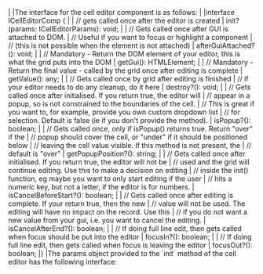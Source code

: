 <framework-specific-section frameworks="javascript">
|
|The interface for the cell editor component is as follows:
|
</framework-specific-section>

<framework-specific-section frameworks="javascript">
<snippet transform={false} language="ts">
|interface ICellEditorComp {
|
|    // gets called once after the editor is created
|    init?(params: ICellEditorParams): void;
|
|    // Gets called once after GUI is attached to DOM.
|    // Useful if you want to focus or highlight a component
|    // (this is not possible when the element is not attached)
|    afterGuiAttached?(): void;
|
|    // Mandatory - Return the DOM element of your editor, this is what the grid puts into the DOM
|    getGui(): HTMLElement;
|
|    // Mandatory - Return the final value - called by the grid once after editing is complete
|    getValue(): any;
|
|    // Gets called once by grid after editing is finished
|    // if your editor needs to do any cleanup, do it here
|    destroy?(): void;
|
|    // Gets called once after initialised. If you return true, the editor will
|    // appear in a popup, so is not constrained to the boundaries of the cell.
|    // This is great if you want to, for example, provide you own custom dropdown list
|    // for selection. Default is false (ie if you don't provide the method).
|    isPopup?(): boolean;
|
|    // Gets called once, only if isPopup() returns true. Return "over" if the
|    // popup should cover the cell, or "under" if it should be positioned below
|    // leaving the cell value visible. If this method is not present, the
|    // default is "over"
|    getPopupPosition?(): string;
|
|    // Gets called once after initialised. If you return true, the editor will not be
|    // used and the grid will continue editing. Use this to make a decision on editing
|    // inside the init() function, eg maybe you want to only start editing if the user
|    // hits a numeric key, but not a letter, if the editor is for numbers.
|    isCancelBeforeStart?(): boolean;
|
|    // Gets called once after editing is complete. If your return true, then the new
|    // value will not be used. The editing will have no impact on the record. Use this
|    // if you do not want a new value from your gui, i.e. you want to cancel the editing.
|    isCancelAfterEnd?(): boolean;
|
|    // If doing full line edit, then gets called when focus should be put into the editor
|    focusIn?(): boolean;
|
|    // If doing full line edit, then gets called when focus is leaving the editor
|    focusOut?(): boolean;
|}
</snippet>
</framework-specific-section>

<framework-specific-section frameworks="javascript">
|The params object provided to the `init` method of the cell editor has the following interface:
</framework-specific-section>


